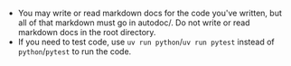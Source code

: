 - You may write or read markdown docs for the code you've written, but all of that markdown must go in autodoc/. Do not write or read markdown docs in the root directory.
- If you need to test code, use `uv run python`/`uv run pytest` instead of `python`/`pytest` to run the code.
